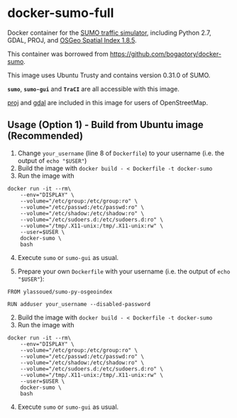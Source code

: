 # docker-sumo-full

Docker container for the [SUMO traffic simulator](http://www.dlr.de/ts/en/desktopdefault.aspx/tabid-9883/16931_read-41000/), including Python 2.7, GDAL, PROJ, and [OSGeo Spatial Index 1.8.5](http://download.osgeo.org/libspatialindex/).

This container was borrowed from https://github.com/bogaotory/docker-sumo.

This image uses Ubuntu Trusty and contains version 0.31.0 of SUMO.

**`sumo`**, **`sumo-gui`** and **`TraCI`** are all accessible with this image.

[proj](http://proj4.org/) and [gdal](http://www.gdal.org/) are included in this image for users of OpenStreetMap.

## Usage (Option 1) - Build from Ubuntu image (Recommended)

1. Change `your_username` (line 8 of `Dockerfile`) to your username (i.e. the output of `echo "$USER"`)
2. Build the image with `docker build - < Dockerfile -t docker-sumo`
3. Run the image with
```
docker run -it --rm\
    --env="DISPLAY" \
    --volume="/etc/group:/etc/group:ro" \
    --volume="/etc/passwd:/etc/passwd:ro" \
    --volume="/etc/shadow:/etc/shadow:ro" \
    --volume="/etc/sudoers.d:/etc/sudoers.d:ro" \
    --volume="/tmp/.X11-unix:/tmp/.X11-unix:rw" \
    --user=$USER \
    docker-sumo \
    bash
```
4. Execute `sumo` or `sumo-gui` as usual.

1. Prepare your own `Dockerfile` with your username (i.e. the output of `echo "$USER"`):

```
FROM ylassoued/sumo-py-osgeoindex

RUN adduser your_username --disabled-password
```

2. Build the image with `docker build - < Dockerfile -t docker-sumo`
3. Run the image with
```
docker run -it --rm\
    --env="DISPLAY" \
    --volume="/etc/group:/etc/group:ro" \
    --volume="/etc/passwd:/etc/passwd:ro" \
    --volume="/etc/shadow:/etc/shadow:ro" \
    --volume="/etc/sudoers.d:/etc/sudoers.d:ro" \
    --volume="/tmp/.X11-unix:/tmp/.X11-unix:rw" \
    --user=$USER \
    docker-sumo \
    bash
```
4. Execute `sumo` or `sumo-gui` as usual.
